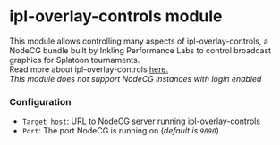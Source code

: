 # ipl-overlay-controls module

This module allows controlling many aspects of ipl-overlay-controls, a NodeCG bundle built by Inkling Performance Labs to control broadcast graphics for Splatoon tournaments.  
Read more about ipl-overlay-controls [here.](https://ipl-overlay-controls.readthedocs.io/en/stable/)  
_This module does not support NodeCG instances with login enabled_

### Configuration

- `Target host`: URL to NodeCG server running ipl-overlay-controls
- `Port`: The port NodeCG is running on (_default is `9090`_)
